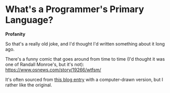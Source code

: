 # What's a Programmer's Primary Language?

**Profanity**

So that's a really old joke, and I'd thought I'd written something about it long ago.

There's a funny comic that goes around from time to time (I'd thought it was one of Randall Monroe's, but it's not): https://www.osnews.com/story/19266/wtfsm/

It's often sourced from [this blog entry](http://commadot.com/wtf-per-minute/) with a computer-drawn version, but I rather like the original.
